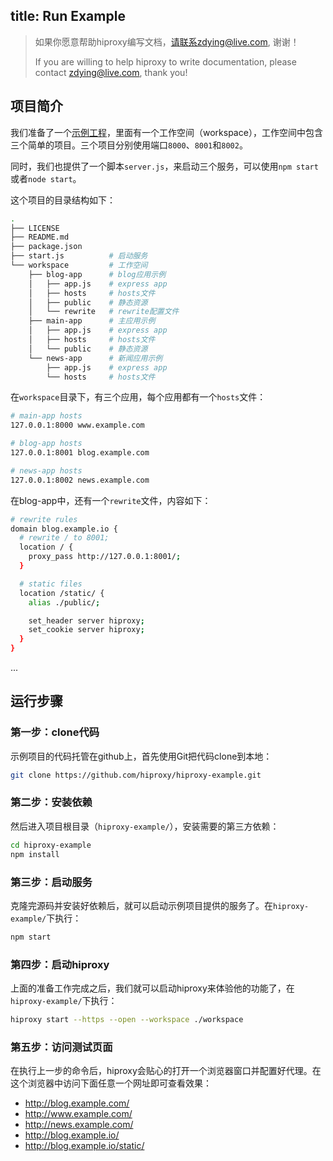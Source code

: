 title: Run Example
---

> 如果你愿意帮助hiproxy编写文档，请联系zdying@live.com, 谢谢！
>
> If you are willing to help hiproxy to write documentation, please contact zdying@live.com, thank you!

## 项目简介

我们准备了一个[示例工程](https://github.com/hiproxy/hiproxy-example)，里面有一个工作空间（workspace），工作空间中包含三个简单的项目。三个项目分别使用端口`8000`、`8001`和`8002`。

同时，我们也提供了一个脚本`server.js`，来启动三个服务，可以使用`npm start`或者`node start`。

这个项目的目录结构如下：

```bash
.
├── LICENSE
├── README.md
├── package.json
├── start.js          # 启动服务
└── workspace         # 工作空间
    ├── blog-app      # blog应用示例
    │   ├── app.js    # express app
    │   ├── hosts     # hosts文件
    │   ├── public    # 静态资源
    │   └── rewrite   # rewrite配置文件
    ├── main-app      # 主应用示例
    │   ├── app.js    # express app
    │   ├── hosts     # hosts文件
    │   └── public    # 静态资源
    └── news-app      # 新闻应用示例
        ├── app.js    # express app
        └── hosts     # hosts文件
```

在`workspace`目录下，有三个应用，每个应用都有一个`hosts`文件：

```bash
# main-app hosts
127.0.0.1:8000 www.example.com
```

```bash
# blog-app hosts
127.0.0.1:8001 blog.example.com
```

```bash
# news-app hosts
127.0.0.1:8002 news.example.com
```

在blog-app中，还有一个`rewrite`文件，内容如下：

```bash
# rewrite rules
domain blog.example.io {
  # rewrite / to 8001;
  location / {
    proxy_pass http://127.0.0.1:8001/;
  }

  # static files
  location /static/ {
    alias ./public/;

    set_header server hiproxy;
    set_cookie server hiproxy;
  }
}
```

...

## 运行步骤

### 第一步：clone代码

示例项目的代码托管在github上，首先使用Git把代码clone到本地：

```bash
git clone https://github.com/hiproxy/hiproxy-example.git
```

### 第二步：安装依赖

然后进入项目根目录（`hiproxy-example/`），安装需要的第三方依赖：

```bash
cd hiproxy-example
npm install
```

### 第三步：启动服务

克隆完源码并安装好依赖后，就可以启动示例项目提供的服务了。在`hiproxy-example/`下执行：

```bash
npm start
```

### 第四步：启动hiproxy

上面的准备工作完成之后，我们就可以启动hiproxy来体验他的功能了，在`hiproxy-example/`下执行：

```bash
hiproxy start --https --open --workspace ./workspace
```

### 第五步：访问测试页面

在执行上一步的命令后，hiproxy会贴心的打开一个浏览器窗口并配置好代理。在这个浏览器中访问下面任意一个网址即可查看效果：

* <http://blog.example.com/>
* <http://www.example.com/>
* <http://news.example.com/>
* <http://blog.example.io/>
* <http://blog.example.io/static/>

